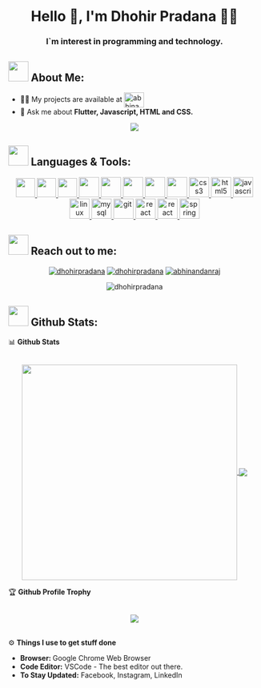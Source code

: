 
<h1 align="center">Hello 👋, I'm Dhohir Pradana 🎯️🚀️</h1>
<h3 align="center">I`m interest in programming and technology.</h3>

<!-- <img align="right" alt="coding" width="29.69%" src="https://github.com/dhohirpradana/dhohirpradana/blob/master/pngegg.png?raw=true"> -->
<!-- <p align="right" alt="coding" width="300">![alt text](https://github.com/dhohirpradana/dhohirpradana/blob/master/pngegg.png?raw=true)</p> -->

## <img src="https://media.giphy.com/media/WUlplcMpOCEmTGBtBW/giphy.gif" width="40"> **About Me:**

- 👨‍💻 My projects are available at <a href="https://github.com/dhohirpradana?tab=repositories" target="blank"><img align="center" src="https://raw.githubusercontent.com/rahuldkjain/github-profile-readme-generator/master/src/images/icons/Social/github.svg" alt="abhinandanraj" height="30" width="40" /></a>
- 💬 Ask me about **Flutter, Javascript, HTML and CSS.**

<p align="center">
   <img align="center" src="https://github-readme-streak-stats.herokuapp.com/?user=dhohirpradana&theme=radical&hide_border=true"/>
</p>

## <img src="https://media.giphy.com/media/j2pOGeGYKe2xCCKwfi/giphy.gif" width="40"> **Languages & Tools:**

<p align="center"> 
<a href="https://kubernetes.io/" target="_blank"> <img src="https://cdn.jsdelivr.net/gh/devicons/devicon/icons/kubernetes/kubernetes-plain.svg" width="38" height="38"/> </a>
<a href="https://go.dev/" target="_blank"> <img src="https://cdn.jsdelivr.net/gh/devicons/devicon/icons/go/go-original.svg" width="38" height="38"/> </a>
<a href="https://flutter.dev/" target="_blank"> <img src="https://cdn.jsdelivr.net/gh/devicons/devicon/icons/flutter/flutter-original.svg" width="38" height="38"/> </a>
<a href="https://docker.com/" target="_blank"> <img src="https://cdn.jsdelivr.net/gh/devicons/devicon/icons/docker/docker-original.svg" width="40" height="40"/> </a>
<a href="https://gitlab.com/" target="_blank"> <img src="https://cdn.cdnlogo.com/logos/g/37/gitlab.svg" width="40" height="40"/> </a>
<a href="https://python.org/" target="_blank"><img src="https://img.icons8.com/color/512/python.png" width="40" height="40"/> </a>
<a href="https://hadoop.apache.org/" target="_blank"><img src="https://img.icons8.com/color/512/hadoop-distributed-file-system.png" width="40" height="40"/> </a>
<a href="https://code.visualstudio.com/" target="_blank"><img src="https://cdn.jsdelivr.net/gh/devicons/devicon/icons/vscode/vscode-original.svg" width="40" height="40"/> </a>
<a href="https://www.w3schools.com/css/" target="_blank"> <img src="https://raw.githubusercontent.com/devicons/devicon/master/icons/css3/css3-original-wordmark.svg" alt="css3" width="40" height="40"/> </a> </a> <a href="https://www.w3.org/html/" target="_blank"> <img src="https://raw.githubusercontent.com/devicons/devicon/master/icons/html5/html5-original-wordmark.svg" alt="html5" width="40" height="40"/> </a><a href="https://developer.mozilla.org/en-US/docs/Web/JavaScript" target="_blank"> <img src="https://raw.githubusercontent.com/devicons/devicon/master/icons/javascript/javascript-original.svg" alt="javascript" width="40" height="40"/> </a> 	<a href="https://www.linux.org/" target="_blank"> <img src="https://raw.githubusercontent.com/devicons/devicon/master/icons/linux/linux-original.svg" alt="linux" width="40" height="40"/> </a> <a href="https://www.mysql.com/" target="_blank"> <img src="https://raw.githubusercontent.com/devicons/devicon/master/icons/mysql/mysql-original-wordmark.svg" alt="mysql" width="40" height="40"/> </a>
<a href="https://git-scm.com/" target="_blank"><img src="https://cdn.jsdelivr.net/gh/devicons/devicon/icons/git/git-original.svg" alt="git" width="40" height="40"/> </a>
<a href="https://reactjs.org/" target="_blank"><img src="https://cdn.jsdelivr.net/gh/devicons/devicon/icons/react/react-original.svg" alt="react" width="40" height="40"/> </a>
<a href="https://ansible.com/" target="_blank"><img src="https://cdn.jsdelivr.net/gh/devicons/devicon/icons/ansible/ansible-original.svg" alt="react" width="40" height="40"/> </a>
<a href="https://spring.io/" target="_blank"><img src="https://cdn.jsdelivr.net/gh/devicons/devicon/icons/spring/spring-original.svg" alt="spring" width="40" height="40"/> </a>
</p>

## <img src="https://media.giphy.com/media/LnQjpWaON8nhr21vNW/giphy.gif" width="40"> **Reach out to me:** ️

<p align="center">
<a href="https://linkedin.com/in/dhohirpradana" target="_blank"><img align="center" src="https://img.shields.io/badge/-LinkedIn-0e76a8?style=flat-square&logo=Linkedin&logoColor=white" alt="dhohirpradana" /></a>
<a href="https://dhohirpradana.com" target="_blank"><img align="center" src="https://img.shields.io/badge/Website-3b5998?style=flat-square&logo=google-chrome&logoColor=white" alt="dhohirpradana" /></a>
<a href="mailto:dhohirkudus@gmail.com" target="_blank"><img align="center" src="https://img.shields.io/badge/-Gmail-EA4335?style=flat-square&logo=Gmail&logoColor=white" alt="abhinandanraj" /></a>
<p align="center"> <img src="https://komarev.com/ghpvc/?username=dhohirpradana&label=Visitors&color=0088cc&style=flat-square" alt="dhohirpradana" /> </p>

## <img src="https://media.giphy.com/media/ZCN6F3FAkwsyOGU2RS/giphy.gif" width="40"> **Github Stats:**

  <summary>📊 <b>Github Stats</b></summary>
 <br />
 <p align="center">
  <a href="https://github.com/dhohirpradana">
   <img width="430" align="center" src="https://github-readme-stats.vercel.app/api?username=dhohirpradana&show_icons=true&theme=radical&count_private=true">
  </a>
  <a href="https://github.com/dhohirpradana/github-readme-stats">
    <img align="center" src="https://github-readme-stats.anuraghazra1.vercel.app/api/top-langs/?username=dhohirpradana&layout=compact&theme=radical&langs_count=6" />
  </a>
 </p>

 <summary>🏆 <b>Github Profile Trophy</b></summary>
 <br />
 <p align="center">
  <a href="https://github.com/dhohirpradana/github-profile-trophy">
   <img src="https://github-profile-trophy.vercel.app/?username=dhohirpradana&column=8&theme=darkhub"/>
  </a>
 </p>


  <br />
  <summary>⚙️ <b> Things I use to get stuff done</b></summary>
  	<ul>
  	   <li><b>Browser: </b> Google Chrome Web Browser</li>
	     <li><b>Code Editor:</b> VSCode - The best editor out there.</li>
	     <li><b>To Stay Updated:</b> Facebook, Instagram, LinkedIn </li>
	    <br />
	</ul>
<!-- 	
```js
import SoftwareDeveloper from 'dhohirpradana';

class Bio extends SoftwareDeveloper {
  name     = 'Dhohir Pradana';
  title    = 'Software Engineer';
  location = 'Jakarta, ID';
}

class Skills extends SoftwareDeveloper {
  languages  = ['Dart', 'JavaScript', 'PHP', 'Python'];
  databases  = ['MySQL', 'MongoDB', 'PostgreSQL'];
  frameworks = ['React', 'React Native', 'GraphQL', 'Flutter'];
}
``` -->
